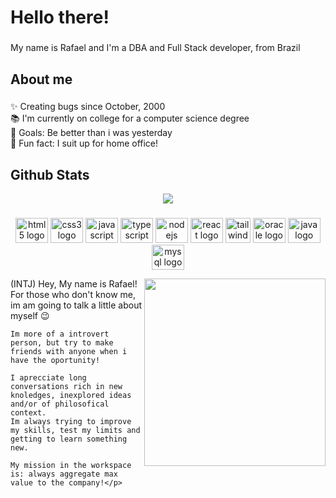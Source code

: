 <h1 align="left">Hello there!</h1>

###

<p align="left">My name is Rafael and I'm a DBA and Full Stack developer, from Brazil</p>

###

<h2 align="left">About me</h2>

###

<p align="left">✨ Creating bugs since October, 2000 <br>📚 I'm currently on college for a computer science degree <br>🎯 Goals: Be better than i was yesterday<br>🎲 Fun fact: I suit up for home office!</p>

###

## Github Stats  
<div align="center"><img src="https://github-readme-stats.vercel.app/api?username=rafael-tomkowski&show_icons=true&count_private=true&hide_border=true" align="center" /></div>  


###

<div align="center">
  <img src="https://cdn.jsdelivr.net/gh/devicons/devicon/icons/html5/html5-original.svg" height="40" width="52" alt="html5 logo"  />
  <img src="https://cdn.jsdelivr.net/gh/devicons/devicon/icons/css3/css3-original.svg" height="40" width="52" alt="css3 logo"  />
  <img src="https://cdn.jsdelivr.net/gh/devicons/devicon/icons/javascript/javascript-original.svg" height="40" width="52" alt="javascript logo"  />
  <img src="https://cdn.jsdelivr.net/gh/devicons/devicon/icons/typescript/typescript-original.svg" height="40" width="52" alt="typescript logo"  />
  <img src="https://cdn.jsdelivr.net/gh/devicons/devicon/icons/nodejs/nodejs-original.svg" height="40" width="52" alt="nodejs logo"  />
  <img src="https://cdn.jsdelivr.net/gh/devicons/devicon/icons/react/react-original.svg" height="40" width="52" alt="react logo"  />
   <img src="https://www.vectorlogo.zone/logos/tailwindcss/tailwindcss-icon.svg" alt="tailwind" width="40" height="40"/>
  <img src="https://cdn.jsdelivr.net/gh/devicons/devicon/icons/oracle/oracle-original.svg" height="40" width="52" alt="oracle logo"  />
  <img src="https://cdn.jsdelivr.net/gh/devicons/devicon/icons/java/java-original.svg" height="40" width="52" alt="java logo"  />
  <img src="https://cdn.jsdelivr.net/gh/devicons/devicon/icons/mysql/mysql-original.svg" height="40" width="52" alt="mysql logo"  />
</div>

<div>
    <img style="float: right;" src ="https://i.imgur.com/e51GUsg.png"  height="300" width="290"/>
  <p>
     (INTJ) Hey, My name is Rafael!
     For those who don't know me, im am going to talk a little about myself 😉
      
    Im more of a introvert person, but try to make friends with anyone when i have the oportunity!
    
    I aprecciate long conversations rich in new knoledges, inexplored ideas and/or of philosofical context. 
    Im always trying to improve my skills, test my limits and getting to learn something new.
    
    My mission in the workspace is: always aggregate max value to the company!</p>
</div>

